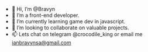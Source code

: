 - 👋 Hi, I’m @Bravyn
- 👀 I’m a front-end developer.
- 🌱 I’m currently learning game dev in javascript.
- 💞️ I’m looking to collaborate on valuable projects.
- 📫 Lets chat on telegram @crocodile_king or email me ianbravynsa@gmail.com

<!---
Bravyn/Bravyn is a ✨ special ✨ repository because its `README.md` (this file) appears on your GitHub profile.
You can click the Preview link to take a look at your changes.
--->
